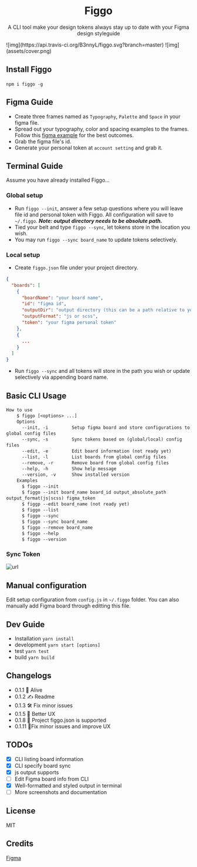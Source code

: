 <h1 align="center">Figgo</h1>
<p align="center">A CLI tool make your design tokens always stay up to date with your Figma design styleguide</p>
![img](https://api.travis-ci.org/B3nnyL/figgo.svg?branch=master)
![img](assets/cover.png)

## Install Figgo

`npm i figgo -g`

## Figma Guide

- Create three frames named as `Typography`, `Palette` and `Space` in your figma file.
- Spread out your typography, color and spacing examples to the frames. Follow this [figma example](https://www.figma.com/file/ULXceywc0RjE0MFYNgOiZDrl/Figgo) for the best outcomes.
- Grab the figma file's id.
- Generate your personal token at `account setting` and grab it.

## Terminal Guide

Assume you have already installed Figgo...

### Global setup

- Run `figgo --init`, answer a few setup questions where you will leave file id and personal token with Figgo. All configuration will save to `~/.figgo`. **_Note: output directory needs to be absolute path._**
- Tied your belt and type `figgo --sync`, let tokens store in the location you wish.
- You may run `figgo --sync board_name` to update tokens selectively.

### Local setup

- Create `figgo.json` file under your project directory.

```json
{
  "boards": [
    {
      "boardName": "your board name",
      "id": "figma id",
      "outputDir": "output directory (this can be a path relative to your project)",
      "outputFormat": "js or scss",
      "token": "your figma personal token"
    },
    {
      ...
    }
  ]
}
```

- Run `figgo --sync` and all tokens will store in the path you wish or update selectively via appending board name.

## Basic CLI Usage

```shell
How to use
    $ figgo [<options> ...]
    Options
      --init, -i         Setup figma board and store configurations to global config files
      --sync, -s         Sync tokens based on (global/local) config files
      --edit, -e         Edit board information (not ready yet)
      --list, -l         List boards from global config files
      --remove, -r       Remove board from global config files
      --help, -h         Show help message
      --version, -v      Show installed version
    Examples
      $ figgo --init
      $ figgo --init board_name board_id output_absolute_path output_format(js|scss) figma_token
      $ figgp --edit board_name (not ready yet)
      $ figgo --list
      $ figgo --sync
      $ figgo --sync board_name
      $ figgo --remove board_name
      $ figgo --help
      $ figgo --version
```

### Sync Token

![url](https://i.imgur.com/wfWei0q.gif)

## Manual configuration

Edit setup configuration from `config.js` in `~/.figgo` folder. You can also manually add Figma board through editting this file.

## Dev Guide

- Installation
  `yarn install`
- development
  `yarn start [options]`
- test
  `yarn test`
- build
  `yarn build`

## Changelogs

- 0.1.1 🚀 Alive
- 0.1.2 ✍️ Readme
- 0.1.3 🛠 Fix minor issues
- 0.1.5 🤠 Better UX
- 0.1.8 🤠 Project figgo.json is supported
- 0.1.11 🤠Fix minor issues and improve UX

## TODOs

- [x] CLI listing board information
- [x] CLI specify board sync
- [x] js output supports
- [ ] Edit Figma board info from CLI
- [x] Well-formatted and styled output in terminal
- [ ] More screenshots and documentation

## License

MIT

## Credits

[Figma](https://www.figma.com)
